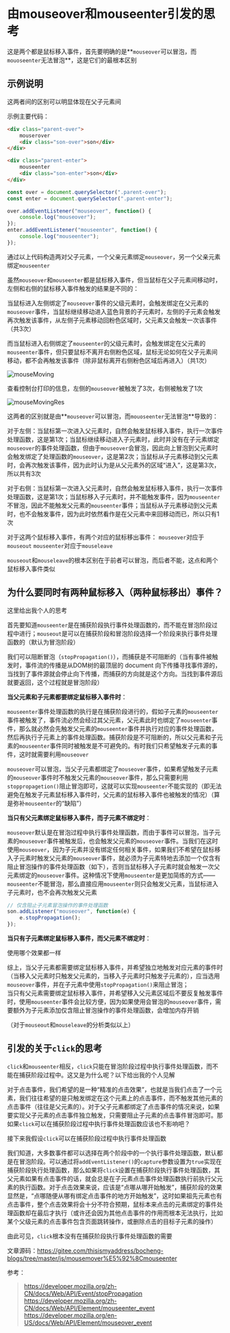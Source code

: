 # 由mouseover和mouseenter引发的思考

这是两个都是鼠标移入事件，首先要明确的是**`mouseover`可以冒泡，而`mouoseenter`无法冒泡**，这是它们的最根本区别

## 示例说明

这两者间的区别可以明显体现在父子元素间

示例主要代码：

```html
<div class="parent-over">
    mouserover
    <div class="son-over">son</div>
</div>

<div class="parent-enter">
    mouseenter
    <div class="son-enter">son</div>
</div>
```

```js
const over = document.querySelector(".parent-over");
const enter = document.querySelector(".parent-enter");

over.addEventListener("mouseover", function() {
    console.log("mouseover");
});
enter.addEventListener("mouseenter", function() {
    console.log("mouseenter");
});
```

通过以上代码构造两对父子元素，一个父亲元素绑定`mouseover`，另一个父亲元素绑定`mouseenter`

虽然`mouseover`和`mouseenter`都是鼠标移入事件，但当鼠标在父子元素间移动时，左侧和右侧的鼠标移入事件触发的结果是不同的：

当鼠标进入左侧绑定了`mouseover`事件的父级元素时，会触发绑定在父元素的`mouseover`事件，当鼠标继续移动进入蓝色背景的子元素时，左侧的子元素会触发再次触发该事件，从左侧子元素移动回粉色区域时，父元素又会触发一次该事件（共3次）

而当鼠标进入右侧绑定了`mouseenter`的父级元素时，会触发绑定在父元素的`mouseenter`事件，但只要鼠标不离开右侧粉色区域，鼠标无论如何在父子元素间移动，都不会再触发该事件（除非鼠标离开右侧粉色区域后再进入）（共1次）

![mouseMoving](img/mouseMoving.png)

查看控制台打印的信息，左侧的`mouseover`被触发了3次，右侧被触发了1次

![mouseMovingRes](img/mouseMovingRes.png)

这两者的区别就是由**`mouseover`可以冒泡，而`mouoseenter`无法冒泡**导致的：

对于左侧：当鼠标第一次进入父元素时，自然会触发鼠标移入事件，执行一次事件处理函数，这是第1次；当鼠标继续移动进入子元素时，此时并没有在子元素绑定`mouseover`的事件处理函数，但由于`mouseover`会冒泡，因此向上冒泡到父元素时会触发绑定了处理函数的`mouseover`，这是第2次；当鼠标从子元素移动到父元素时，会再次触发该事件，因为此时认为是从父元素外的区域“进入”，这是第3次，所以共有3次

对于右侧：当鼠标第一次进入父元素时，自然会触发鼠标移入事件，执行一次事件处理函数，这是第1次；当鼠标移入子元素时，并不能触发事件，因为`mouseenter`不冒泡，因此不能触发父元素的`mouseenter`事件；当鼠标从子元素移动到父元素时，也不会触发事件，因为此时依然看作是在父元素中来回移动而已，所以只有1次

对于这两个鼠标移入事件，有两个对应的鼠标移出事件：
`mouseover`对应于`mouseout`
`mouseenter`对应于`mouseleave`

`mouseout`和`mouseleave`的根本区别在于前者可以冒泡，而后者不能，这点和两个鼠标移入事件类似

## 为什么要同时有两种鼠标移入（两种鼠标移出）事件？

这里给出我个人的思考

首先要知道`mouseenter`是在捕获阶段执行事件处理函数的，而不能在冒泡阶段过程中进行；`mouseout`是可以在捕获阶段和冒泡阶段选择一个阶段来执行事件处理函数的（默认为冒泡阶段）

我们可以阻断冒泡（`stopPropagation()`），而捕获是不可阻断的（当有事件被触发时，事件流的传播是从DOM树的最顶层的 document 向下传播寻找事件源的，当找到了事件源就会停止向下传播，而捕获的方向就是这个方向。当找到事件源后就要返回，这个过程就是冒泡阶段）

**当父元素和子元素都要绑定鼠标移入事件时**：

`mouseenter`事件处理函数的执行是在捕获阶段进行的，假如子元素的`mouseenter`事件被触发了，事件流必然会经过其父元素，父元素此时也绑定了`mouseenter`事件，那么就必然会先触发父元素的`mouseenter`事件并执行对应的事件处理函数，然后再执行子元素上的事件处理函数。捕获阶段是不可阻断的，所以父元素和子元素的`mouseenter`事件同时被触发是不可避免的。有时我们只希望触发子元素的事件，这时就需要利用`mouseover`

`mouseover`可以冒泡，当父子元素都绑定了`mouseover`事件，如果希望触发子元素的`mouseover`事件时不触发父元素的`mouseover`事件，那么只需要利用`stoppropagetion()`阻止冒泡即可，这就可以实现`mouseenter`不能实现的（即无法避免在触发子元素鼠标移入事件时，父元素的鼠标移入事件也被触发的情况）（算是弥补`mouseenter`的“缺陷”）

**当只有父元素绑定鼠标移入事件，而子元素不绑定时**：

`mouseover`默认是在冒泡过程中执行事件处理函数，而由于事件可以冒泡，当子元素的`mouseover`事件被触发后，也会触发父元素的`mouseover`事件。当我们在这时使用`mouseover`，因为子元素并没有绑定任何相关事件，如果我们不希望在鼠标移入子元素时触发父元素的`mouseover`事件，就必须为子元素特地去添加一个仅含有阻止冒泡操作的事件处理函数（如下），否则当鼠标移入子元素时就会触发一次父元素绑定的`mouseover`事件。这种情况下使用`mouseenter`是更加简练的方式——`mouseenter`不能冒泡，那么直接应用`mouseenter`则只会触发父元素，当鼠标进入子元素时，也不会再次触发父元素

```js
// 仅含阻止子元素冒泡操作的事件处理函数
son.addListener("mouseover", function(e) {
    e.stopPropagation();
});
```

**当只有子元素绑定鼠标移入事件，而父元素不绑定时**：

使用哪个效果都一样

综上，当父子元素都需要绑定鼠标移入事件，并希望独立地触发对应元素的事件时（当移入父元素时只触发父元素的，当移入子元素时只触发子元素的），应当选用`mouseover`事件，并在子元素中使用`stopPropagation()`来阻止冒泡；\
当只有父元素需要绑定鼠标移入事件，并希望移入父元素区域后不要反复触发事件时，使用`mouseenter`事件会比较方便，因为如果使用会冒泡的`mouseover`事件，需要额外为子元素添加仅含阻止冒泡操作的事件处理函数，会增加内存开销

（对于`mouseout`和`mouseleave`的分析类似以上）

## 引发的关于`click`的思考

`click`和`mouseenter`相反，`click`只能在冒泡阶段过程中执行事件处理函数，而不能在捕获阶段过程中。这又是为什么呢？以下给出我的个人见解

对于点击事件，我们希望的是一种“精准的点击效果”，也就是当我们点击了一个元素，我们往往希望的是只触发绑定在这个元素上的点击事件，而不触发其他元素的点击事件（往往是父元素的）。对于父子元素都绑定了点击事件的情况来说，如果要实现父子元素的点击事件独立触发，只需要阻止子元素的点击事件冒泡即可。那如果`click`可以在捕获阶段过程中执行事件处理函数应该也不影响吧？

接下来我假设`click`可以在捕获阶段过程中执行事件处理函数

我们知道，大多数事件都可以选择在两个阶段中的一个执行事件处理函数，默认都是在冒泡阶段。可以通过将`addEventListener()`的`capture`参数设置为`true`实现在捕获阶段执行处理函数，那么如果将`click`设置在捕获阶段执行事件处理函数，其父元素如果有点击事件的话，就会总是在子元素点击事件处理函数执行前执行父元素的执行函数。对于点击效果来说，应该是“点哪从哪开始触发”，捕获阶段的效果显然是，“点哪随便从哪有绑定点击事件的地方开始触发”，这时如果祖先元素也有点击事件，整个点击效果将会十分不符合预期，鼠标本来点击的元素绑定的事件处理函数却在最后才执行（或许还会因为其他点击事件的作用而根本无法执行，比如某个父级元素的点击事件包含页面跳转操作，或删除点击的目标子元素的操作）

由此可见，`click`根本没有在捕获阶段执行事件处理函数的需要

文章源码：<https://gitee.com/thisismyaddress/bocheng-blogs/tree/master/js/mousemover%E5%92%8Cmouseenter>

参考：
><https://developer.mozilla.org/zh-CN/docs/Web/API/Event/stopPropagation>\
><https://developer.mozilla.org/zh-CN/docs/Web/API/Element/mouseenter_event>\
><https://developer.mozilla.org/en-US/docs/Web/API/Element/mouseover_event>
